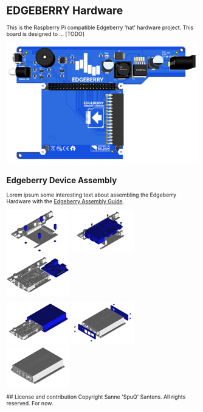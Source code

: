 # EDGEBERRY Hardware

This is the Raspberry Pi compatible Edgeberry 'hat' hardware project. This board is designed to ... [TODO]

![Edgeberry 3D Rendering](documentation/Edgeberry_rev1-2_rendering.png)

## Edgeberry Device Assembly
Lorem ipsum some interesting text about assembling the Edgeberry Hardware with the [Edgeberry Assembly Guide](documentation/Assembly_Guide.pdf).
<p float="left">
  <img src="documentation/Edgeberry_assembly_1.png" width="33%" />
  <img src="documentation/Edgeberry_assembly_2.png" width="33%" /> 
  <img src="documentation/Edgeberry_assembly_3.png" width="33%" />
</p>
<p float="left">
  <img src="documentation/Edgeberry_assembly_4.png" width="33%" />
  <img src="documentation/Edgeberry_assembly_5.png" width="33%" /> 
  <img src="documentation/Edgeberry_assembly_6.png" width="33%" />
</p>
## License and contribution
Copyright Sanne 'SpuQ' Santens. All rights reserved. For now.